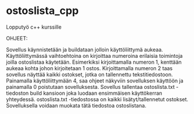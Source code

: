 # ostoslista_cpp
 Lopputyö c++ kurssille

 OHJEET:
 
 Sovellus käynnistetään ja buildataan jolloin käyttöliittymä aukeaa.
 Käyttöliittymässä vaihtoehtoina on kirjoittaa numeroina erilaisia toimintoja joilla ostoslistaa käytetään.
 Esimerkiksi kirjoittamalla numeron 1, kenttään aukeaa kohta johon kirjoitetaan 1 ostos.
 Kirjoittamalla numeron 2 taas sovellus näyttää kaikki ostokset, jotka on tallennettu tekstitiedostoon.
 Painamalla käyttöliittymään 4, saa ohjeet näkyviin sovelluksen käyttöön ja painamalla 0 poistutaan sovelluksesta.
 Sovellus tallentaa ostoslista.txt -tiedoston build kansioon joka luodaan ensimmäisen käyttökerran yhteydessä.
 ostoslista.txt -tiedostossa on kaikki lisätyt/tallennetut ostokset.
 Sovelluksella voidaan muokata tätä tiedostoa ostoslistana.

